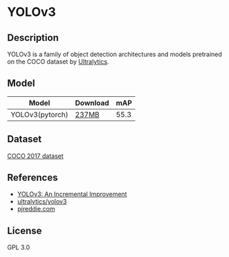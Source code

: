 <!--- SPDX-License-Identifier: GPL-3.0 -->

# YOLOv3

## Description

YOLOv3 is a family of object detection architectures and models pretrained on the COCO dataset by [Ultralytics](https://ultralytics.com/).

## Model

|Model              |Download                           |mAP                |
|-------------------|:----------------------------------|:------------------|
|YOLOv3(pytorch)    |[237MB](yolov3_jit.pt)             |55.3               |

## Dataset

[COCO 2017 dataset](http://cocodataset.org)

## References

* [YOLOv3: An Incremental Improvement](https://arxiv.org/abs/1804.02767v1)
* [ultralytics/yolov3](https://github.com/ultralytics/yolov3)
* [pjreddie.com](https://pjreddie.com/darknet/yolo/)

## License

GPL 3.0
